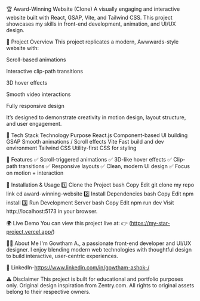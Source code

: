🏆 Award-Winning Website (Clone)
A visually engaging and interactive website built with React, GSAP, Vite, and Tailwind CSS.
This project showcases my skills in front-end development, animation, and UI/UX design.

📌 Project Overview
This project replicates a modern, Awwwards-style website with:

Scroll-based animations

Interactive clip-path transitions

3D hover effects

Smooth video interactions

Fully responsive design

It’s designed to demonstrate creativity in motion design, layout structure, and user engagement.

🔧 Tech Stack
Technology	Purpose
React.js	Component-based UI building
GSAP	Smooth animations / Scroll effects
Vite	Fast build and dev environment
Tailwind CSS	Utility-first CSS for styling

🎨 Features
✅ Scroll-triggered animations
✅ 3D-like hover effects
✅ Clip-path transitions
✅ Responsive layouts
✅ Clean, modern UI design
✅ Focus on motion + interaction

🚀 Installation & Usage
1️⃣ Clone the Project
bash
Copy
Edit
git clone my repo link
cd award-winning-website
2️⃣ Install Dependencies
bash
Copy
Edit
npm install
3️⃣ Run Development Server
bash
Copy
Edit
npm run dev
Visit http://localhost:5173 in your browser.

🌍 Live Demo
You can view this project live at:
👉 (https://my-star-project.vercel.app/)

🙋‍♂️ About Me
I'm Gowtham A., a passionate front-end developer and UI/UX designer.
I enjoy blending modern web technologies with thoughtful design to build interactive, user-centric experiences.

🔗 LinkedIn-https://www.linkedin.com/in/gowtham-ashok-/

⚠️ Disclaimer
This project is built for educational and portfolio purposes only.
Original design inspiration from Zentry.com.
All rights to original assets belong to their respective owners.
